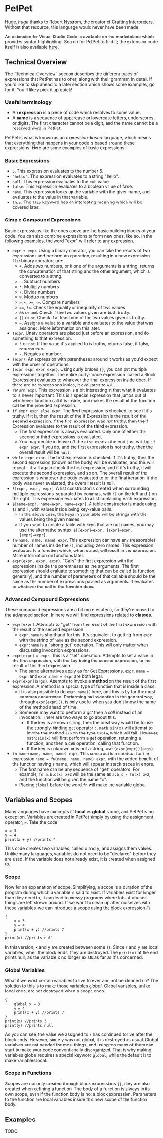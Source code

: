 # PetPet

Huge, *huge* thanks to Robert Nystrom, the creator of [Crafting Interpreters](https://craftinginterpreters.com/). Without that resource, this language would never have been made.

An extension for Visual Studio Code is available on the marketplace which provides syntax highlighting. Search for PetPet to find it; the extension code itself is also available [here](https://github.com/Moonlight-Maya/PetPet-Extension).

## Technical Overview

The "Technical Overview" section describes the different types of expressions that PetPet has to offer, along with their grammar, in detail. If you'd like to skip ahead to a later section which shows some examples, go for it. You'll likely pick it up quick!

### Useful terminology
- An **expression** is a piece of code which resolves to some value. 
- A **name** is a sequence of uppercase or lowercase letters, underscores, or digits. The first character cannot be a digit, and the name cannot be a reserved word in PetPet.

PetPet is what is known as an *expression-based* language, which means that everything that happens in your code is based around these expressions. Here are some examples of basic expressions:

### Basic Expressions

- `5`. This expression evaluates to the number 5.
- `"hello"`. This expression evaluates to a string "hello".
- `null`. This expression evaluates to the null value.
- `false`. This expression evaluates to a boolean value of false.
- `name`. This expression looks up the variable with the given name, and evaluates to the value in that variable.
- `this`. The `this` keyword has an interesting meaning which will be covered later.

### Simple Compound Expressions

Basic expressions like the ones above are the basic building blocks of your code. You can also combine expressions to form new ones, like so. In the following examples, the word "expr" will refer to any expression.

- `expr + expr`. Using a binary operator, you can take the results of two expressions and perform an operation, resulting in a new expression. The binary operators are:
  - `+`. Adds two numbers, or if one of the arguments is a string, returns the concatenation of that string and the other argument, which is converted to a string.
  - `-`. Subtract numbers
  - `*`. Multiply numbers
  - `/`. Divide numbers
  - `%`. Modulo numbers
  - `>`, `<`, `>=`, `<=`. Compare numbers 
  - `==`, `!=`. Check the equality or inequality of two values
  - `&&` or `and`. Check if the two values given are both truthy.
  - `||` or `or`. Check if at least one of the two values given is truthy.
  - `=`. Assigns a value to a variable and evaluates to the value that was assigned. More information on this later.
- `!expr`. Unary operators are placed just before an expression, and do something to that expression.
  - `!` or `not`. If the value it's applied to is truthy, returns false, if falsy, returns true.
  - `-`. Negates a number.
- `(expr)`. An expression with parentheses around it works as you'd expect with the order of operations.
- `{expr expr expr expr}`. Using curly braces `{}`, you can put multiple expressions together. The entire curly-brace expression (called a Block Expression) evaluates to whatever the final expression inside does. If there are no expressions inside, it evaluates to `null`.
- `return expr`. This expression is a bit interesting in that what it evaluates to is never important. This is a special expression that jumps out of whichever function call it is inside, and makes the result of the function call be the provided expression.
- `if expr expr else expr`. The **first** expression is checked, to see if it's truthy. If it is, then the result of the If Expression is the result of the **second** expression. If the first expression was *not* truthy, then the If Expression evaluates to the result of the **third** expression. 
  - The first expression is always evaluated. Only one of either the second or third expressions is evaluated.
  - You may decide to leave off the `else expr` at the end, just writing `if expr expr`. If you do, and the first expression is not truthy, then the overall result will be `null`.
- `while expr expr`. The first expression is checked. If it's truthy, then the second expression (known as the body) will be evaluated, and this will repeat - it will again check the first expression, and if it's truthy, it will execute the second expression, and so on. The overall result of the expression is whatever the body evaluated to on the final iteration. If the body was never evaluated, the overall result is null.
- `![expr, expr, expr]`. A list constructor is created when surrounding multiple expressions, separated by commas, with `![` on the left and `]` on the right. This expression evaluates to a list containing each expression.
- `$[name=expr, name=expr, name=expr]`. A table constructor is made using `$[` and `]`, with values inside being key-value pairs.
  - In the above case, the keys in your table will be strings with the values being the given names.
  - If you want to create a table with keys that are not names, you may use the alternative syntax: `$[[expr]=expr, [expr]=expr, [expr]=expr]`.
- `fn(name, name, name) expr`. This expression can have any (reasonable) number of names inside the `()`, including zero names. This expression evaluates to a function which, when called, will result in the expression. More information on functions later.
- `expr(expr, expr, expr)`. "Calls" the first expression with the expressions inside the parentheses as the arguments. The first expression should evaluate to something that can be called (a function, generally), and the number of parameters of that callable should be the same as the number of expressions passed as arguments. It evaluates to whatever the call to the function does.

### Advanced Compound Expressions

These compound expressions are a bit more esoteric, so they're moved to the advanced section. In here we will find expressions related to **classes**.

- `expr[expr]`. Attempts to "get" from the result of the first expression with the result of the second expression.
  - `expr.name` is shorthand for this. It's equivalent to getting from `expr` with the string of `name` as the second expression.
  - `expr:name` is a "strong get" operation. This will only matter when discussing invocation expressions.
- `expr[expr] = expr`. This is a "set" operation. Attempts to set a value in the first expression, with the key being the second expression, to the result of the third expression.
  - The same alternatives apply as for Get Expressions. `expr.name = expr` and `expr:name = expr` are both legal.
- `expr[expr](args)`. Attempts to invoke a **method** on the result of the first expression. A method is a special type of function that is inside a class.
  - It is also possible to do `expr.name()` here, and this is by far the most common occurrence. Performing an invocation in the general way, through `expr[expr]()`, is only useful when you don't know the name of the method ahead of time.
  - Someone may want to perform a *get* then a *call* instead of an invocation. There are two ways to go about this.
    - If the key is a known string, then the ideal way would be to use the strongly-binding get operator `:`. `math.sin(x)` will attempt to invoke the method `sin` on the type `table`, which will fail. However, `math:sin(x)` will first perform a *get* operation, returning a function, and then a *call* operation, calling that function.
    - If the key is unknown or is not a string, use `{expr[expr]}(args)`.
- `fn name(name, name, name) expr`. This construct is a shortcut for the expression `name = fn(name, name, name) expr`, with the added benefit of the function having a name, which will appear in stack traces in errors.
  - The first name can be any sequence of "get" operators. For example, `fn a:b.c(x) x+2` will be the same as `a:b.c = fn(x) x+2`, and the function will be given the name "c".
  - Placing `global` before the word `fn` will make the variable global.

## Variables and Scopes

Many languages have concepts of **local** vs **global** scope, and PetPet is no exception. Variables are created in PetPet simply by using the assignment operator, `=`. Take the code
```
x = 3
y = 4
print(x + y) //prints 7
```
This code creates two variables, called x and y, and assigns them values. Unlike many languages, variables do not need to be "declared" before they are used. If the variable does not already exist, it is created when assigned to.

### Scope 

Now for an explanation of scope. Simplifying, a scope is a duration of the program during which a variable is said to exist. If variables exist for longer than they need to, it can lead to messy programs where lots of unused things are left strewn around. If we want to clean up after ourselves with these variables, we can introduce a scope using the block expression `{}`.
```
{
    x = 3
    y = 4
    print(x + y) //prints 7
}
print(x) //prints null
```
In this version, x and y are created between some `{}`. Since x and y are local variables, when the block ends, they are destroyed. The `print(x)` at the end prints null, as the variable x no longer exists as far as it's concerned.

### Global Variables

What if we *want* certain variables to live forever and not be cleaned up? The solution to this is to make those variables *global*. Global variables, unlike local ones, are not destroyed when a scope ends.
```
{
    global x = 3
    y = 4
    print(x + y) //prints 7
}
print(x) //prints 3
print(y) //prints null
```
As you can see, the value we assigned to x has continued to live after the block ends. However, since y was not global, it is destroyed as usual. Global variables are not needed for most things, and using too many of them can start to make your code conventionally disorganized. That is why making variables global requires a special keyword `global`, while the default is to make variables local.

### Scope in Functions

Scopes are not only created through block expressions `{}`, they are also created when defining a function. The body of a function is always in its own scope, even if the function body is not a block expression. Parameters to the function are local variables inside this new scope of the function body.

## Examples

TODO
